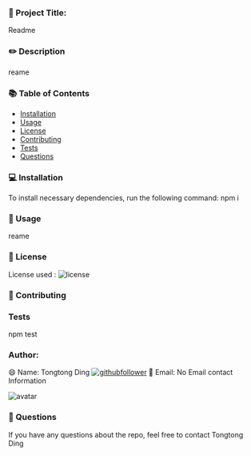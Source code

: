 

### :dart: Project Title:
Readme 
### :pencil2: Description
reame 
### :books: Table of Contents

* [Installation](#installation)
* [Usage](#usage)
* [License](#license)
* [Contributing](#contributing)
* [Tests](#tests)
* [Questions](#questions)

### <a name="installation"></a> :computer: Installation

To install necessary dependencies, run the following command:
npm i


### <a name="usage"></a> :floppy_disk: Usage
reame 

### <a name="license"></a> :book: License
License used : ![license](https://img.shields.io/badge/license-MIT-GREEN)

### <a name="contributing"></a> :handshake: Contributing
  

### <a name="tests"></a> Tests
npm test 

  
### Author:
:smile: Name: Tongtong Ding [![githubfollower](https://img.shields.io/github/followers/tongtongding?style=social)](https://github.com/tongtongding?tab=followers)
:e-mail: Email: No Email contact Information

  <img src="https://avatars2.githubusercontent.com/u/59786540?v=4" alt="avatar">

### <a name="questions"></a> :poultry_leg: Questions 

  If you have any questions about the repo, feel free to contact Tongtong Ding
  



